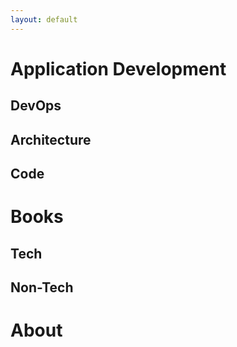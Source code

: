 ```yaml
---
layout: default
---
```


# Application Development

## DevOps

## Architecture

## Code

# Books

## Tech

## Non-Tech

# About

